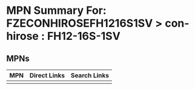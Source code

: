 



# MPN Summary For: FZECONHIROSEFH1216S1SV > con-hirose : FH12-16S-1SV

## MPNs
  

|MPN|Direct Links|Search Links|
| :--- | :--- | :--- |
||||
